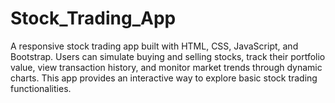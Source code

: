 # Stock_Trading_App
A responsive stock trading app built with HTML, CSS, JavaScript, and Bootstrap. Users can simulate buying and selling stocks, track their portfolio value, view transaction history, and monitor market trends through dynamic charts. This app provides an interactive way to explore basic stock trading functionalities.
